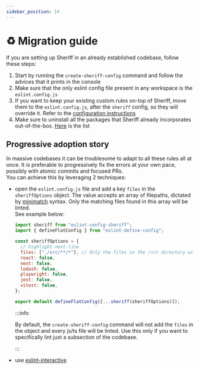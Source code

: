 ```yaml
---
sidebar_position: 14
---
```


# ♻ Migration guide

If you are setting up Sheriff in an already established codebase, follow these steps:

1. Start by running the `create-sheriff-config` command and follow the advices that it prints in the console
1. Make sure that the only eslint config file present in any workspace is the `eslint.config.js`
1. If you want to keep your existing custom rules on-top of Sheriff, move them to the `eslint.config.js`, after the `sheriff` config, so they will override it. Refer to the [configuration instructions](./configuration.md)
1. Make sure to uninstall all the packages that Sheriff already incorporates out-of-the-box. [Here](./eslint-plugins.md) is the list

## Progressive adoption story

In massive codebases it can be troublesome to adapt to all these rules all at once. It is preferable to progressively fix the errors at your own pace, possibly with atomic commits and focused PRs. <br />
You can achieve this by leveraging 2 techniques:

- open the `eslint.config.js` file and add a key `files` in the `sheriffOptions` object. The value accepts an array of filepaths, dictated by [minimatch](https://github.com/isaacs/minimatch) syntax. Only the matching files found in this array will be linted. <br />
  See example below:

  ```js title="eslint.config.js"
  import sheriff from "eslint-config-sheriff";
  import { defineFlatConfig } from "eslint-define-config";

  const sheriffOptions = {
    // highlight-next-line
    files: ["./src/**/*"], // Only the files in the /src directory will be linted.
    react: false,
    next: false,
    lodash: false,
    playwright: false,
    jest: false,
    vitest: false,
  };

  export default defineFlatConfig([...sheriff(sheriffOptions)]);
  ```

  :::info

  By default, the `create-sheriff-config` command will not add the `files` in the object and every js/ts file will be linted. Use this only if you want to specifically lint just a subsection of the codebase.

  :::

- use [eslint-interactive](https://github.com/mizdra/eslint-interactive)
